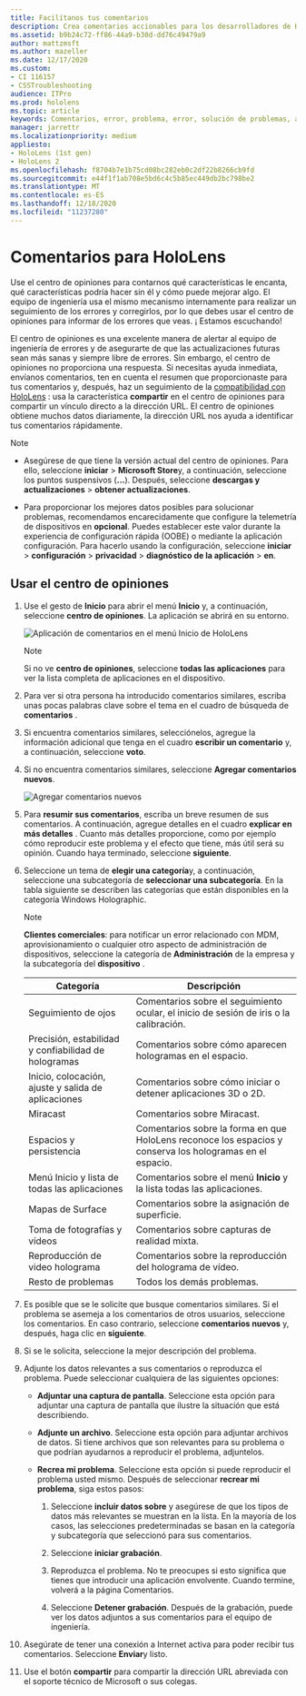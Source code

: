 ```yaml
---
title: Facilítanos tus comentarios
description: Crea comentarios accionables para los desarrolladores de HoloLens y Windows Mixed Reality mediante el centro de opiniones.
ms.assetid: b9b24c72-ff86-44a9-b30d-dd76c49479a9
author: mattzmsft
ms.author: mazeller
ms.date: 12/17/2020
ms.custom:
- CI 116157
- CSSTroubleshooting
audience: ITPro
ms.prod: hololens
ms.topic: article
keywords: Comentarios, error, problema, error, solución de problemas, ayuda
manager: jarrettr
ms.localizationpriority: medium
appliesto:
- HoloLens (1st gen)
- HoloLens 2
ms.openlocfilehash: f8704b7e1b75cd08bc282eb0c2df22b8266cb9fd
ms.sourcegitcommit: e44f1f1ab708e5bd6c4c5b85ec449db2bc798be2
ms.translationtype: MT
ms.contentlocale: es-ES
ms.lasthandoff: 12/18/2020
ms.locfileid: "11237280"
---
```

# Comentarios para HoloLens

Use el centro de opiniones para contarnos qué características le encanta, qué características podría hacer sin él y cómo puede mejorar algo. El equipo de ingeniería usa el mismo mecanismo internamente para realizar un seguimiento de los errores y corregirlos, por lo que debes usar el centro de opiniones para informar de los errores que veas. ¡ Estamos escuchando!

El centro de opiniones es una excelente manera de alertar al equipo de ingeniería de errores y de asegurarte de que las actualizaciones futuras sean más sanas y siempre libre de errores. Sin embargo, el centro de opiniones no proporciona una respuesta. Si necesitas ayuda inmediata, envíanos comentarios, ten en cuenta el resumen que proporcionaste para tus comentarios y, después, haz un seguimiento de la [compatibilidad con HoloLens](https://support.microsoft.com/supportforbusiness/productselection?sapid=e9391227-fa6d-927b-0fff-f96288631b8f) : usa la característica **compartir** en el centro de opiniones para compartir un vínculo directo a la dirección URL. El centro de opiniones obtiene muchos datos diariamente, la dirección URL nos ayuda a identificar tus comentarios rápidamente.

> [!NOTE]  
>  
> - Asegúrese de que tiene la versión actual del centro de opiniones. Para ello, seleccione **iniciar**  >  **Microsoft Store**y, a continuación, seleccione los puntos suspensivos (**...**). Después, seleccione **descargas y actualizaciones**  >  **obtener actualizaciones**.  
>  
> - Para proporcionar los mejores datos posibles para solucionar problemas, recomendamos encarecidamente que configure la telemetría de dispositivos en **opcional**. Puedes establecer este valor durante la experiencia de configuración rápida (OOBE) o mediante la aplicación configuración. Para hacerlo usando la configuración, seleccione **iniciar**  >  **configuración**  >  **privacidad**  >  **diagnóstico de la aplicación**  >  **en**.

## Usar el centro de opiniones

1. Use el gesto de **Inicio** para abrir el menú **Inicio** y, a continuación, seleccione **centro de opiniones**. La aplicación se abrirá en su entorno.

   ![Aplicación de comentarios en el menú Inicio de HoloLens](./images/hololens2-feedbackhub-tile.png)
   > [!NOTE]  
   > Si no ve **centro de opiniones**, seleccione **todas las aplicaciones** para ver la lista completa de aplicaciones en el dispositivo.

1. Para ver si otra persona ha introducido comentarios similares, escriba unas pocas palabras clave sobre el tema en el cuadro de búsqueda de **comentarios** .
1. Si encuentra comentarios similares, selecciónelos, agregue la información adicional que tenga en el cuadro **escribir un comentario** y, a continuación, seleccione **voto**.
1. Si no encuentra comentarios similares, seleccione **Agregar comentarios nuevos**.

   ![Agregar comentarios nuevos](./images/hololens-feedback-1.png)

1. Para **resumir sus comentarios**, escriba un breve resumen de sus comentarios. A continuación, agregue detalles en el cuadro **explicar en más detalles** . Cuanto más detalles proporcione, como por ejemplo cómo reproducir este problema y el efecto que tiene, más útil será su opinión. Cuando haya terminado, seleccione **siguiente**.

1. Seleccione un tema de **elegir una categoría**y, a continuación, seleccione una subcategoría de **seleccionar una subcategoría**. En la tabla siguiente se describen las categorías que están disponibles en la categoría Windows Holographic.

   > [!NOTE]  
   > **Clientes comerciales**: para notificar un error relacionado con MDM, aprovisionamiento o cualquier otro aspecto de administración de dispositivos, seleccione la categoría de **Administración** de la empresa y la subcategoría del **dispositivo** .

   |Categoría |Descripción |
   | --- | --- |
   |Seguimiento de ojos |Comentarios sobre el seguimiento ocular, el inicio de sesión de iris o la calibración. |
   |Precisión, estabilidad y confiabilidad de hologramas |Comentarios sobre cómo aparecen hologramas en el espacio. |
   |Inicio, colocación, ajuste y salida de aplicaciones |Comentarios sobre cómo iniciar o detener aplicaciones 3D o 2D. |
   |Miracast |Comentarios sobre Miracast. |
   |Espacios y persistencia |Comentarios sobre la forma en que HoloLens reconoce los espacios y conserva los hologramas en el espacio. |
   |Menú Inicio y lista de todas las aplicaciones |Comentarios sobre el menú **Inicio** y la lista todas las aplicaciones. |
   |Mapas de Surface |Comentarios sobre la asignación de superficie. |
   |Toma de fotografías y vídeos |Comentarios sobre capturas de realidad mixta. |
   |Reproducción de video holograma |Comentarios sobre la reproducción del holograma de vídeo. |
   |Resto de problemas |Todos los demás problemas. |

1. Es posible que se le solicite que busque comentarios similares. Si el problema se asemeja a los comentarios de otros usuarios, seleccione los comentarios. En caso contrario, seleccione **comentarios nuevos** y, después, haga clic en **siguiente**.

1. Si se le solicita, seleccione la mejor descripción del problema.

1. Adjunte los datos relevantes a sus comentarios o reproduzca el problema. Puede seleccionar cualquiera de las siguientes opciones:

   - **Adjuntar una captura de pantalla**. Seleccione esta opción para adjuntar una captura de pantalla que ilustre la situación que está describiendo.
   - **Adjunte un archivo**. Seleccione esta opción para adjuntar archivos de datos. Si tiene archivos que son relevantes para su problema o que podrían ayudarnos a reproducir el problema, adjuntelos.
   - **Recrea mi problema**. Seleccione esta opción si puede reproducir el problema usted mismo. Después de seleccionar **recrear mi problema**, siga estos pasos:  

     1. Seleccione **incluir datos sobre** y asegúrese de que los tipos de datos más relevantes se muestran en la lista. En la mayoría de los casos, las selecciones predeterminadas se basan en la categoría y subcategoría que seleccionó para sus comentarios.  
     1. Seleccione **iniciar grabación**.

     1. Reproduzca el problema. No te preocupes si esto significa que tienes que introducir una aplicación envolvente. Cuando termine, volverá a la página Comentarios.
     1. Seleccione **Detener grabación**. Después de la grabación, puede ver los datos adjuntos a sus comentarios para el equipo de ingeniería.

1. Asegúrate de tener una conexión a Internet activa para poder recibir tus comentarios. Seleccione **Enviar**y listo.

1. Use el botón **compartir** para compartir la dirección URL abreviada con el soporte técnico de Microsoft o sus colegas.